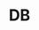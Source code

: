 ---
category: [DB] #Category ID.
hue: var(--c-themeHueBlue) #Category hue. See note [1].
title: DB #Category title.
description: Database System
---